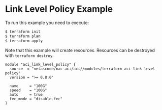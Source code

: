 <!-- BEGIN_TF_DOCS -->
# Link Level Policy Example

To run this example you need to execute:

```bash
$ terraform init
$ terraform plan
$ terraform apply
```

Note that this example will create resources. Resources can be destroyed with `terraform destroy`.

```hcl
module "aci_link_level_policy" {
  source  = "netascode/nac-aci/aci//modules/terraform-aci-link-level-policy"
  version = ">= 0.8.0"

  name     = "100G"
  speed    = "100G"
  auto     = true
  fec_mode = "disable-fec"
}
```
<!-- END_TF_DOCS -->